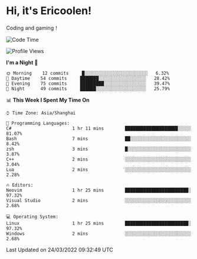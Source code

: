 # Hi, it's Ericoolen!
Coding and gaming！

<!--START_SECTION:waka-->
![Code Time](http://img.shields.io/badge/Code%20Time-190%20hrs%2010%20mins-blue)

![Profile Views](http://img.shields.io/badge/Profile%20Views-2-blue)

**I'm a Night 🦉** 

```text
🌞 Morning    12 commits     █░░░░░░░░░░░░░░░░░░░░░░░░   6.32% 
🌆 Daytime    54 commits     ███████░░░░░░░░░░░░░░░░░░   28.42% 
🌃 Evening    75 commits     █████████░░░░░░░░░░░░░░░░   39.47% 
🌙 Night      49 commits     ██████░░░░░░░░░░░░░░░░░░░   25.79%

```


📊 **This Week I Spent My Time On** 

```text
⌚︎ Time Zone: Asia/Shanghai

💬 Programming Languages: 
C#                       1 hr 11 mins        ████████████████████░░░░░   81.07% 
Bash                     7 mins              ██░░░░░░░░░░░░░░░░░░░░░░░   8.42% 
zsh                      3 mins              █░░░░░░░░░░░░░░░░░░░░░░░░   3.87% 
C++                      2 mins              ░░░░░░░░░░░░░░░░░░░░░░░░░   3.04% 
Lua                      2 mins              ░░░░░░░░░░░░░░░░░░░░░░░░░   2.28%

🔥 Editors: 
Neovim                   1 hr 25 mins        ████████████████████████░   97.32% 
Visual Studio            2 mins              ░░░░░░░░░░░░░░░░░░░░░░░░░   2.68%

💻 Operating System: 
Linux                    1 hr 25 mins        ████████████████████████░   97.32% 
Windows                  2 mins              ░░░░░░░░░░░░░░░░░░░░░░░░░   2.68%

```


 Last Updated on 24/03/2022 09:32:49 UTC
<!--END_SECTION:waka-->

